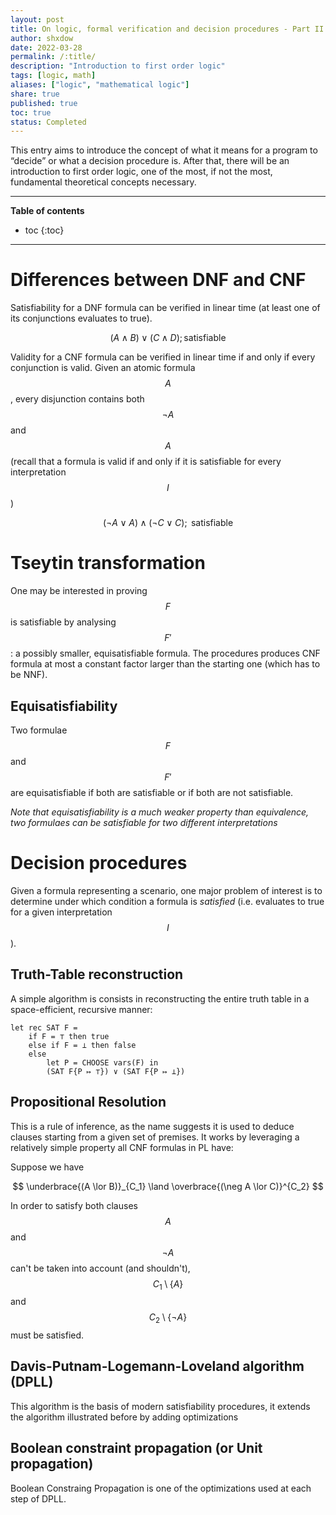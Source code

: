 ```yaml
---
layout: post
title: On logic, formal verification and decision procedures - Part II
author: shxdow
date: 2022-03-28
permalink: /:title/
description: "Introduction to first order logic"
tags: [logic, math]
aliases: ["logic", "mathematical logic"]
share: true
published: true
toc: true
status: Completed
---
```


This entry aims to introduce the concept of what it
means for a program to “decide” or what a decision
procedure is. After that, there will be an
introduction to first order logic, one of the most,
if not the most, fundamental theoretical concepts
necessary.

---
**Table of contents**
* toc
{:toc}
---

# Differences between DNF and CNF

Satisfiability for a DNF formula can be verified in
linear time (at least one of its conjunctions
evaluates to true).

$$
(A \land B) \lor (C \land D); \text{satisfiable}
$$

Validity for a CNF formula can be verified in linear
time if and only if every conjunction is valid.
Given an atomic formula $$A$$, every disjunction
contains both $$\neg A$$ and $$A$$ (recall that
a formula is valid if and only if it is satisfiable
for every interpretation $$I$$)

$$
(\neg A \lor A) \land (\neg C \lor C); \text{ satisfiable}
$$

# Tseytin transformation

One may be interested in proving $$F$$ is satisfiable by 
analysing $$F'$$: a possibly smaller, equisatisfiable formula. The
procedures produces CNF formula at most a constant factor
larger than the starting one (which has to be NNF).

## Equisatisfiability

Two formulae $$F$$ and $$F'$$ are equisatisfiable if
both are satisfiable or if both are not satisfiable.

_Note that equisatisfiability is a much weaker
property than equivalence, two formulaes can be
satisfiable for two different interpretations_

# Decision procedures

Given a formula representing a scenario, one major
problem of interest is to determine
under which condition a formula is _satisfied_
(i.e. evaluates to true for a given interpretation
$$I$$).

## Truth-Table reconstruction

A simple algorithm is consists in
reconstructing the entire truth table in a space-efficient,
recursive manner:

```text
let rec SAT F =
    if F = ⊤ then true
    else if F = ⊥ then false
    else
        let P = CHOOSE vars(F) in
        (SAT F{P ↦ ⊤}) ∨ (SAT F{P ↦ ⊥})
```

## Propositional Resolution

This is a rule of inference, as the name suggests it
is used to deduce clauses starting from a given set of
premises. It works by leveraging a relatively simple
property all CNF formulas in PL have:  

Suppose we have

$$
\underbrace{(A \lor B)}_{C_1} \land \overbrace{(\neg A \lor C)}^{C_2}
$$

In order to satisfy both clauses $$A$$ and $$\neg A$$
can't be taken into account (and shouldn't), $$C_1 \setminus \{A\}$$ and
$$C_2 \setminus \{\neg A\}$$ must be satisfied.



## Davis-Putnam-Logemann-Loveland algorithm (DPLL)

This algorithm is the basis of modern satisfiability
procedures, it extends the algorithm illustrated
before by adding optimizations

## Boolean constraint propagation (or Unit propagation)

Boolean Constraing Propagation is one of the optimizations used at each step of DPLL.
